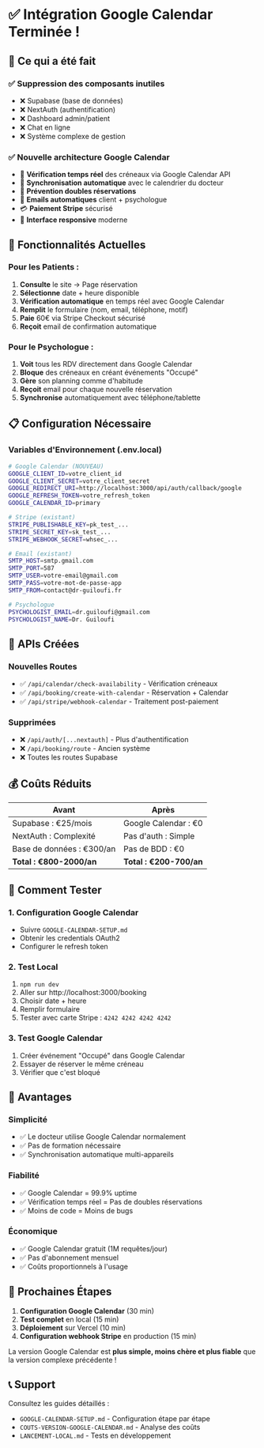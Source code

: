 # ✅ Intégration Google Calendar Terminée !

## 🎯 Ce qui a été fait

### ✅ **Suppression des composants inutiles**
- ❌ Supabase (base de données)
- ❌ NextAuth (authentification)
- ❌ Dashboard admin/patient
- ❌ Chat en ligne
- ❌ Système complexe de gestion

### ✅ **Nouvelle architecture Google Calendar**
- 📅 **Vérification temps réel** des créneaux via Google Calendar API
- 🔄 **Synchronisation automatique** avec le calendrier du docteur
- 🚫 **Prévention doubles réservations** 
- 📧 **Emails automatiques** client + psychologue
- 💳 **Paiement Stripe** sécurisé
- 📱 **Interface responsive** moderne

## 🚀 Fonctionnalités Actuelles

### **Pour les Patients :**
1. **Consulte** le site → Page réservation
2. **Sélectionne** date + heure disponible
3. **Vérification automatique** en temps réel avec Google Calendar
4. **Remplit** le formulaire (nom, email, téléphone, motif)
5. **Paie** 60€ via Stripe Checkout sécurisé
6. **Reçoit** email de confirmation automatique

### **Pour le Psychologue :**
1. **Voit** tous les RDV directement dans Google Calendar
2. **Bloque** des créneaux en créant événements "Occupé"
3. **Gère** son planning comme d'habitude
4. **Reçoit** email pour chaque nouvelle réservation
5. **Synchronise** automatiquement avec téléphone/tablette

## 📋 Configuration Nécessaire

### **Variables d'Environnement (.env.local)**
```bash
# Google Calendar (NOUVEAU)
GOOGLE_CLIENT_ID=votre_client_id
GOOGLE_CLIENT_SECRET=votre_client_secret  
GOOGLE_REDIRECT_URI=http://localhost:3000/api/auth/callback/google
GOOGLE_REFRESH_TOKEN=votre_refresh_token
GOOGLE_CALENDAR_ID=primary

# Stripe (existant)
STRIPE_PUBLISHABLE_KEY=pk_test_...
STRIPE_SECRET_KEY=sk_test_...
STRIPE_WEBHOOK_SECRET=whsec_...

# Email (existant)
SMTP_HOST=smtp.gmail.com
SMTP_PORT=587
SMTP_USER=votre-email@gmail.com
SMTP_PASS=votre-mot-de-passe-app
SMTP_FROM=contact@dr-guiloufi.fr

# Psychologue
PSYCHOLOGIST_EMAIL=dr.guiloufi@gmail.com
PSYCHOLOGIST_NAME=Dr. Guiloufi
```

## 🔧 APIs Créées

### **Nouvelles Routes**
- ✅ `/api/calendar/check-availability` - Vérification créneaux
- ✅ `/api/booking/create-with-calendar` - Réservation + Calendar
- ✅ `/api/stripe/webhook-calendar` - Traitement post-paiement

### **Supprimées**
- ❌ `/api/auth/[...nextauth]` - Plus d'authentification
- ❌ `/api/booking/route` - Ancien système
- ❌ Toutes les routes Supabase

## 💰 Coûts Réduits

| Avant | Après |
|-------|-------|
| Supabase : €25/mois | Google Calendar : €0 |
| NextAuth : Complexité | Pas d'auth : Simple |
| Base de données : €300/an | Pas de BDD : €0 |
| **Total : €800-2000/an** | **Total : €200-700/an** |

## 📱 Comment Tester

### **1. Configuration Google Calendar**
- Suivre `GOOGLE-CALENDAR-SETUP.md`
- Obtenir les credentials OAuth2
- Configurer le refresh token

### **2. Test Local**
1. `npm run dev`
2. Aller sur http://localhost:3000/booking
3. Choisir date + heure
4. Remplir formulaire
5. Tester avec carte Stripe : `4242 4242 4242 4242`

### **3. Test Google Calendar**
1. Créer événement "Occupé" dans Google Calendar
2. Essayer de réserver le même créneau
3. Vérifier que c'est bloqué

## 🎯 Avantages

### **Simplicité**
- ✅ Le docteur utilise Google Calendar normalement
- ✅ Pas de formation nécessaire
- ✅ Synchronisation automatique multi-appareils

### **Fiabilité**
- ✅ Google Calendar = 99.9% uptime
- ✅ Vérification temps réel = Pas de doubles réservations
- ✅ Moins de code = Moins de bugs

### **Économique**
- ✅ Google Calendar gratuit (1M requêtes/jour)
- ✅ Pas d'abonnement mensuel
- ✅ Coûts proportionnels à l'usage

## 🚀 Prochaines Étapes

1. **Configuration Google Calendar** (30 min)
2. **Test complet** en local (15 min) 
3. **Déploiement** sur Vercel (10 min)
4. **Configuration webhook Stripe** en production (15 min)

La version Google Calendar est **plus simple, moins chère et plus fiable** que la version complexe précédente !

## 📞 Support

Consultez les guides détaillés :
- `GOOGLE-CALENDAR-SETUP.md` - Configuration étape par étape
- `COUTS-VERSION-GOOGLE-CALENDAR.md` - Analyse des coûts
- `LANCEMENT-LOCAL.md` - Tests en développement